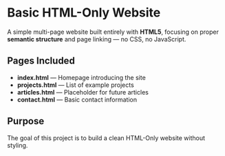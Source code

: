 # Basic HTML-Only Website

A simple multi-page website built entirely with **HTML5**, focusing on proper **semantic structure** and page linking — no CSS, no JavaScript.

## Pages Included

- **index.html** — Homepage introducing the site  
- **projects.html** — List of example projects  
- **articles.html** — Placeholder for future articles  
- **contact.html** — Basic contact information

## Purpose

The goal of this project is to build a clean HTML-Only website without styling.
